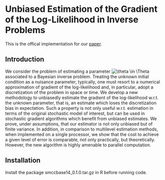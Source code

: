 Unbiased Estimation of the Gradient of the Log-Likelihood in Inverse Problems
==
This is the offical implementation for our [paper](https://arxiv.org/abs/2003.04896).

Introduction
--
We consider the problem of estimating a parameter <img src="https://latex.codecogs.com/gif.latex?\theta&space;\in&space;\Theta" title="\theta \in \Theta" /> associated to a Bayesian inverse problem. Treating the unknown initial condition as a nuisance parameter, typically, one must resort to a numerical approximation of gradient of the log-likelihood and, in particular, adopt a discretization of the problem in space or time. We develop a new methodology to unbiasedly estimate the gradient of the log-likelihood w.r.t. the unknown parameter, that is, an estimate which loses the discretization bias in expectation. Such a property is not only useful w.r.t. estimation in terms of the original stochastic model of interest, but can be used in stochastic gradient algorithms which benefit from unbiased estimates. We prove, under assumptions, that our estimator is not only unbiased but of finite variance. In addition, in comparison to multilevel estimation methods, when implemented on a single processor, we show that the cost to achieve a given level of error is comparable, not only practically, but theoretically. However, the new algorithm is highly amenable to parallel computation.

Installation
--
Install the package smccbase14_0.1.0.tar.gz in R before running code.
